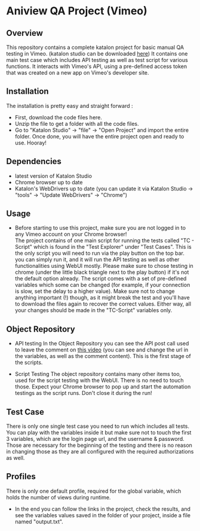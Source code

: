 # Aniview QA Project (Vimeo)

## Overview
This repository contains a complete katalon project for basic manual QA testing in Vimeo. (katalon studio can be downloaded [here](https://www.katalon.com/download/))
It contains one main test case which includes API testing as well as test script for various functions.
It interacts with Vimeo's API, using a pre-defined access token that was created on a new app on Vimeo's developer site.

## Installation
The installation is pretty easy and straight forward :
- First, download the code files here.
- Unzip the file to get a folder with all the code files.
- Go to "Katalon Studio" -> "file" -> "Open Project" and import the entire folder.
Once done, you will have the entire project open and ready to use. Hooray!

## Dependencies
* latest version of Katalon Studio
* Chrome browser up to date
* Katalon's WebDrivers up to date (you can update it via Katalon Studio -> "tools" -> "Update WebDrivers" -> "Chrome")

## Usage
* Before starting to use this project, make sure you are not logged in to any Vimeo account on your Chrome browser!<br/>
The project contains of one main script for running the tests called "TC - Script" which is found in the "Test Explorer" under "Test Cases". This is the only script you will need to run via the play button on the top bar.
you can simply run it, and it will run the API testing as well as other functionalities using WebUI mostly. Please make sure to chose testing in chrome (under the little black triangle next to the play button) if it's not the default option already.
The script comes with a set of pre-defined variables which some can be changed (for example, if your connection is slow, set the delay to a higher value).
Make sure not to change anything important (!) though, as it might break the test and you'll have to download the files again to recover the correct values.
Either way, all your changes should be made in the "TC-Script" variables only.

## Object Repository
* API testing
In the Object Repository you can see the API post call used to leave the comment on [this video](https://vimeo.com/615614447) (you can see and change the url in the variables, as well as the comment content).
This is the first stage of the scripts.

* Script Testing
The object repository contains many other items too, used for the script testing with the WebUI. There is no need to touch those. Expect your Chrome browser to pop up and start the automation testings as the script runs. Don't close it during the run!

## Test Case
There is only one single test case you need to run which includes all tests. You can play with the variables inside it but make sure not to touch the first 3 variables, which are the login page url, and the username & password. Those are necessary for the beginning of the testing and there is no reason in changing those as they are all configured with the required authorizations as well.

## Profiles
There is only one default profile, required for the global variable, which holds the number of views during runtime.

* In the end you can follow the links in the project, check the results, and see the variables values saved in the folder of your project, inside a file named "output.txt".



